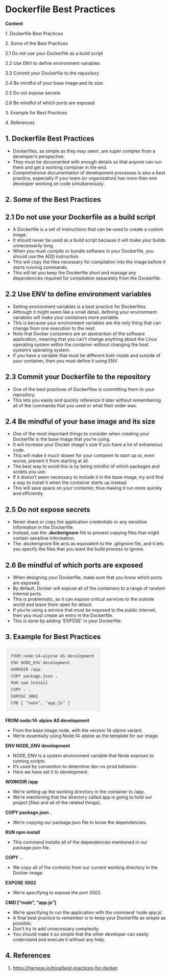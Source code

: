 # Dockerfile Best Practices

**Content**

1\. Dockerfile Best Practices

2\. Some of the Best Practices

‍2.1 Do not use your Dockerfile as a build script

‍2.2 Use ENV to define environment variables

‍2.3 Commit your Dockerfile to the repository

2.4 Be mindful of your base image and its size

‍2.5 Do not expose secrets

‍2.6 Be mindful of which ports are exposed

3\. Example for Best Practices

4\. References

## 1. Dockerfile Best Practices

-   Dockerfiles, as simple as they may seem, are super complex from a developer’s perspective.
-   They must be documented with enough details so that anyone can run them and get a working container in the end.
-   Comprehensive documentation of development processes is also a best practice, especially if your team (or organization) has more than one developer working on code simultaneously.

## 2. Some of the Best Practices

## ‍2.1 Do not use your Dockerfile as a build script

-   A Dockerfile is a set of instructions that can be used to create a custom image.
-   It should never be used as a build script because it will make your builds unnecessarily long.
-   When you must compile or bundle software in your Dockerfile, you should use the ADD instruction.
-   This will copy the files necessary for compilation into the image before it starts running commands.
-   This will let you keep the Dockerfile short and manage any dependencies required for compilation separately from the Dockerfile.

## ‍2.2 Use ENV to define environment variables

-   Setting environment variables is a best practice for Dockerfiles.
-   Although it might seem like a small detail, defining your environment variables will make your containers more portable.
-   This is because your environment variables are the only thing that can change from one execution to the next.
-   Note that Docker containers are an abstraction of the software application, meaning that you can’t change anything about the Linux operating system within the container without changing the host system’s operating system.
-   If you have a variable that must be different both inside and outside of your container, then you must define it using ENV.

## ‍2.3 Commit your Dockerfile to the repository

-   One of the best practices of Dockerfiles is committing them to your repository.
-   This lets you easily and quickly reference it later without remembering all of the commands that you used or what their order was.

## ‍2.4 Be mindful of your base image and its size

-   One of the most important things to consider when creating your Dockerfile is the base image that you’re using.
-   It will increase your Docker image's size if you have a lot of extraneous code.
-   This will make it much slower for your container to start up or, even worse, prevent it from starting at all.
-   The best way to avoid this is by being mindful of which packages and scripts you use.
-   If it doesn’t seem necessary to include it in the base image, try and find a way to install it when the container starts up instead.
-   This will save space on your container, thus making it run more quickly and efficiently.

## ‍2.5 Do not expose secrets

-   Never share or copy the application credentials or any sensitive information in the Dockerfile.
-   Instead, use the **.dockerignore** file to prevent copying files that might contain sensitive information.
-   The .dockerignore file acts as equivalent to the .gitignore file, and it lets you specify the files that you want the build process to ignore.

## ‍2.6 Be mindful of which ports are exposed

-   When designing your Dockerfile, make sure that you know which ports are exposed.
-   By default, Docker will expose all of the containers to a range of random internal ports.
-   This is problematic, as it can expose critical services to the outside world and leave them open for attack.
-   If you’re using a service that must be exposed to the public internet, then you must create an entry in the Dockerfile.
-   This is done by adding 'EXPOSE' in your Dockerfile.

## 3. Example for Best Practices

![](media/8c50de76da83407d84a4e5b72d0ee20f.png)

**FROM node:14**-**alpine AS development**

-   From the base image node, with the version 14-alpine variant.
-   We’re essentially using Node:14-alpine as the template for our image.

**ENV NODE_ENV development**

-   NODE_ENV is a system environment variable that Node exposes to running scripts.
-   It’s used by convention to determine dev-vs-prod behavior.
-   Here we have set it to development.

**WORKDIR /app**

-   We’re setting up the working directory in the container to /app.
-   We’re mentioning that the directory called app is going to hold our project [files and all of the related things].

**COPY package.json .**

-   We’re copying our package.json file to know the dependencies.

**RUN npm install**

-   This command installs all of the dependencies mentioned in our package.json file.

**COPY . .**

-   We copy all of the contents from our current working directory in the Docker image.

**EXPOSE 3002**

-   We’re specifying to expose the port 3002.

**CMD [“node”, “app.js”]**

-   We’re specifying to run the application with the command ‘node app.js’.
-   A final best practice to remember is to keep your Dockerfile as simple as possible.
-   Don't try to add unnecessary complexity.
-   You should make it so simple that the other developer can easily understand and execute it without any help.

## 4. References

1.  https://harness.io/blog/best-practices-for-docker
